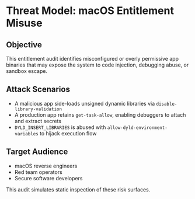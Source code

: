 # Threat Model: macOS Entitlement Misuse

## Objective
This entitlement audit identifies misconfigured or overly permissive app binaries that may expose the system to code injection, debugging abuse, or sandbox escape.

## Attack Scenarios

- A malicious app side-loads unsigned dynamic libraries via `disable-library-validation`
- A production app retains `get-task-allow`, enabling debuggers to attach and extract secrets
- `DYLD_INSERT_LIBRARIES` is abused with `allow-dyld-environment-variables` to hijack execution flow

## Target Audience
- macOS reverse engineers
- Red team operators
- Secure software developers

This audit simulates static inspection of these risk surfaces.
